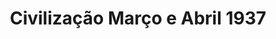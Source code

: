 ---
ref: sol-320-0013
title: "Civilização Março e Abril 1937"
author_name: ["unknown author"]
publisher: ["unknown publisher"]
year: "y1937"
origin: ["Portugal"]
formats: ["magazine"]
disciplines: ["graphic-design"]
tags:
layout: artifact
status: ["scan"]
published: false
int_published: false
image_count:
date_added: 2023-06-16
batch:
---